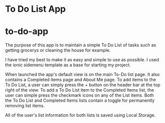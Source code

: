 To Do List App
=====================

# to-do-app

The purpose of this app is to maintain a simple To Do List of tasks such as getting grocerys or cleaning the house for example.

I have tried my best to make it as easy and simple to use as possible. I used the ionic sidemenu template as a base for starting my project.

When launched the app's default view is on the main To-Do list page. It also contains a Completed items page and About Me page.
To add items to the To Do List, a user can simply press the + button on the header bar at the top right of the view.
To add a To Do List item to the Completed Items list, the user can simple press the checkmark icons on any of the List items.
Both the To Do List and Completed Items lists contain a toggle for permanently removing list items.

All of the user's list information for both lists is saved using Local Storage.